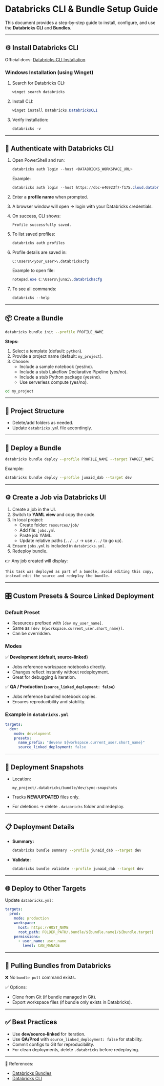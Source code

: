 # Databricks CLI & Bundle Setup Guide

This document provides a step-by-step guide to install, configure, and use the **Databricks CLI** and **Bundles**.

---

## ⚙️ Install Databricks CLI

Official docs: [Databricks CLI Installation](https://docs.databricks.com/aws/en/dev-tools/cli/)

### Windows Installation (using Winget)

1. Search for Databricks CLI:

   ```powershell
   winget search databricks
   ```

2. Install CLI:

   ```powershell
   winget install Databricks.DatabricksCLI
   ```

3. Verify installation:

   ```powershell
   databricks -v
   ```

---

## 🔐 Authenticate with Databricks CLI

1. Open PowerShell and run:

   ```powershell
   databricks auth login --host <DATABRICKS_WORKSPACE_URL>
   ```

   Example:

   ```powershell
   databricks auth login --host https://dbc-e46923f7-f175.cloud.databricks.com/
   ```

2. Enter a **profile name** when prompted.  
3. A browser window will open → login with your Databricks credentials.  
4. On success, CLI shows:

   ```
   Profile successfully saved.
   ```

5. To list saved profiles:

   ```powershell
   databricks auth profiles
   ```

6. Profile details are saved in:

   ```
   C:\Users\<your_user>\.databrickscfg
   ```

   Example to open file:

   ```powershell
   notepad.exe C:\Users\junai\.databrickscfg
   ```

7. To see all commands:

   ```powershell
   databricks --help
   ```

---

## 📦 Create a Bundle

```bash
databricks bundle init --profile PROFILE_NAME
```

**Steps:**
1. Select a template (default: `python`).
2. Provide a project name (default: `my_project`).
3. Choose:
   - Include a sample notebook (yes/no).
   - Include a stub Lakeflow Declarative Pipeline (yes/no).
   - Include a stub Python package (yes/no).
   - Use serverless compute (yes/no).

```bash
cd my_project
```

---

## 📂 Project Structure

- Delete/add folders as needed.
- Update `databricks.yml` file accordingly.

---

## 🚀 Deploy a Bundle

```bash
databricks bundle deploy --profile PROFILE_NAME --target TARGET_NAME
```

Example:

```bash
databricks bundle deploy --profile junaid_dab --target dev
```

---

## ⚙️ Create a Job via Databricks UI

1. Create a job in the UI.
2. Switch to **YAML view** and copy the code.
3. In local project:
   - Create folder: `resources/job/`
   - Add file: `jobs.yml`
   - Paste job YAML.
   - Update relative paths (`../../` → use `/../` to go up).
4. Ensure `jobs.yml` is included in `databricks.yml`.
5. Redeploy bundle.

👉 Any job created will display:

```
This task was deployed as part of a bundle, avoid editing this copy, 
instead edit the source and redeploy the bundle.
```

---

## 🎛️ Custom Presets & Source Linked Deployment

### Default Preset
- Resources prefixed with `[dev my_user_name]`.
- Same as `[dev ${workspace.current_user.short_name}]`.
- Can be overridden.

### Modes

✅ **Development (default, source-linked)**  
- Jobs reference workspace notebooks directly.  
- Changes reflect instantly without redeployment.  
- Great for debugging & iteration.  

✅ **QA / Production (`source_linked_deployment: false`)**  
- Jobs reference bundled notebook copies.  
- Ensures reproducibility and stability.  

### Example in `databricks.yml`

```yaml
targets:
  dev:
    mode: development
    presets:
      name_prefix: "devenv ${workspace.current_user.short_name}"
      source_linked_deployment: false
```

---

## 📸 Deployment Snapshots

- Location:  

  ```
  my_project/.databricks/bundle/dev/sync-snapshots
  ```

- Tracks **NEW/UPDATED** files only.
- For deletions → delete `.databricks` folder and redeploy.

---

## 📋 Deployment Details

- **Summary:**
  ```bash
  databricks bundle summary --profile junaid_dab --target dev
  ```

- **Validate:**
  ```bash
  databricks bundle validate --profile junaid_dab --target dev
  ```

---

## 🌐 Deploy to Other Targets

Update `databricks.yml`:

```yaml
targets:
  prod:
    mode: production
    workspace:
      host: https://HOST_NAME
      root_path: FOLDER_PATH/.bundle/${bundle.name}/${bundle.target}
    permissions:
      - user_name: user_name
        level: CAN_MANAGE
```

---

## 🔄 Pulling Bundles from Databricks

❌ No `bundle pull` command exists.  

✅ Options:  
- Clone from Git (if bundle managed in Git).  
- Export workspace files (if bundle only exists in Databricks).  

---

## ✅ Best Practices

- Use **dev/source-linked** for iteration.  
- Use **QA/Prod** with `source_linked_deployment: false` for stability.  
- Commit configs to Git for reproducibility.  
- For clean deployments, delete `.databricks` before redeploying.  

---

📖 References:
- [Databricks Bundles](https://docs.databricks.com/aws/en/dev-tools/bundles/)
- [Databricks CLI](https://docs.databricks.com/aws/en/dev-tools/cli/)
